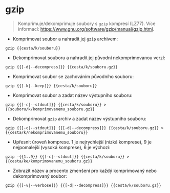 # gzip

> Komprimuje/dekomprimuje soubory s `gzip` kompresí (LZ77).
> Více informací: <https://www.gnu.org/software/gzip/manual/gzip.html>.

- Komprimovat soubor a nahradit jej `gzip` archivem:

`gzip {{cesta/k/souboru}}`

- Dekomprimovat souboru a nahradit jej původní nekomprimovanou verzí:

`gzip {{[-d|--decompress]}} {{cesta/k/souboru.gz}}`

- Komprimovat soubor se zachováním původního souboru:

`gzip {{[-k|--keep]}} {{cesta/k/souboru}}`

- Komprimovat soubor a zadat název výstupního souboru:

`gzip {{[-c|--stdout]}} {{cesta/k/souboru}} > {{souboru/k/komprimovanemu_souboru.gz}}`

- Dekomprimovat `gzip` archiv a zadat název výstupního souboru:

`gzip {{[-c|--stdout]}} {{[-d|--decompress]}} {{cesta/k/souboru.gz}} > {{cesta/k/nekomprimovanemu_souboru}}`

- Upřesnit úroveň komprese. 1 je nejrychlejší (nízká komprese), 9 je nejpomalejší (vysoká komprese), 6 je výchozí:

`gzip -{{1..9}} {{[-c|--stdout]}} {{cesta/k/souboru}} > {{cesta/ke/komprimovanemu_souboru.gz}}`

- Zobrazit název a procento zmenšení pro každý komprimovaný nebo dekomprimovaný soubor:

`gzip {{[-v|--verbose]}} {{[-d|--decompress]}} {{cesta/k/souboru.gz}}`
